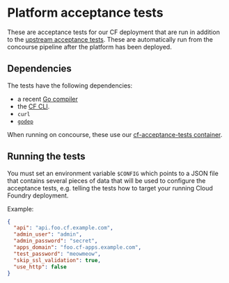 # Platform acceptance tests

These are acceptance tests for our CF deployment that are run in
addition to the [upstream acceptance
tests](https://github.com/cloudfoundry/cf-acceptance-tests). These are
automatically run from the concourse pipeline after the platform has been
deployed.

## Dependencies

The tests have the following dependencies:
* a recent [Go compiler](https://golang.org/dl/)
* the [CF CLI](https://github.com/cloudfoundry/cli#downloads).
* `curl`
* [`godep`](https://github.com/tools/godep)

When running on concourse, these use our [cf-acceptance-tests
container](https://hub.docker.com/r/governmentpaas/cf-acceptance-tests/).

## Running the tests

You must set an environment variable `$CONFIG` which points to a JSON file that
contains several pieces of data that will be used to configure the acceptance
tests, e.g. telling the tests how to target your running Cloud Foundry
deployment.

Example:
```json
{
  "api": "api.foo.cf.example.com",
  "admin_user": "admin",
  "admin_password": "secret",
  "apps_domain": "foo.cf-apps.example.com",
  "test_password": "meowmeow",
  "skip_ssl_validation": true,
  "use_http": false
}

